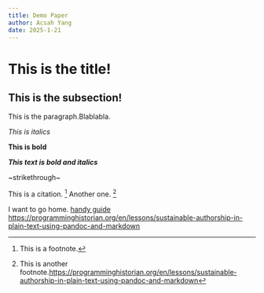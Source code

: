 ```yaml
---
title: Demo Paper
author: Acsah Yang
date: 2025-1-21
---
```


# This is the title!

## This is the subsection!

This is the paragraph.Blablabla.

*This is italics*

**This is bold**

***This text is bold and italics***

~strikethrough~

This is a citation. [^1] Another one. [^2]

[^1]: This is a footnote.
[^2]: This is another footnote.<https://programminghistorian.org/en/lessons/sustainable-authorship-in-plain-text-using-pandoc-and-markdown>

I want to go home. [handy guide](https://programminghistorian.org/en/lessons/sustainable-authorship-in-plain-text-using-pandoc-and-markdown)
<https://programminghistorian.org/en/lessons/sustainable-authorship-in-plain-text-using-pandoc-and-markdown>
